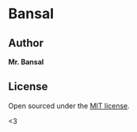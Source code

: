 # Bansal

## Author

**Mr. Bansal**


## License

Open sourced under the [MIT license](LICENSE.md).

<3
